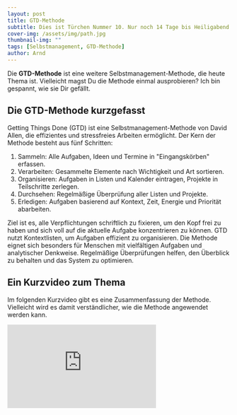 ```yaml
---
layout: post
title: GTD-Methode
subtitle: Dies ist Türchen Nummer 10. Nur noch 14 Tage bis Heiligabend!
cover-img: /assets/img/path.jpg
thumbnail-img: ""
tags: [Selbstmanagement, GTD-Methode]
author: Arnd
---
```


Die **GTD-Methode** ist eine weitere Selbstmanagement-Methode, die heute Thema ist. Vielleicht magst Du die Methode einmal ausprobieren? Ich bin gespannt, wie sie Dir gefällt.

## Die GTD-Methode kurzgefasst

Getting Things Done (GTD) ist eine Selbstmanagement-Methode von David Allen, die effizientes und stressfreies Arbeiten ermöglicht. Der Kern der Methode besteht aus fünf Schritten:

1. Sammeln: Alle Aufgaben, Ideen und Termine in "Eingangskörben" erfassen.
2. Verarbeiten: Gesammelte Elemente nach Wichtigkeit und Art sortieren.
3. Organisieren: Aufgaben in Listen und Kalender eintragen, Projekte in Teilschritte zerlegen.
4. Durchsehen: Regelmäßige Überprüfung aller Listen und Projekte.
5. Erledigen: Aufgaben basierend auf Kontext, Zeit, Energie und Priorität abarbeiten.

Ziel ist es, alle Verpflichtungen schriftlich zu fixieren, um den Kopf frei zu haben und sich voll auf die aktuelle Aufgabe konzentrieren zu können. GTD nutzt Kontextlisten, um Aufgaben effizient zu organisieren. Die Methode eignet sich besonders für Menschen mit vielfältigen Aufgaben und analytischer Denkweise. Regelmäßige Überprüfungen helfen, den Überblick zu behalten und das System zu optimieren.

## Ein Kurzvideo zum Thema

Im folgenden Kurzvideo gibt es eine Zusammenfassung der Methode. Vielleicht wird es damit verständlicher, wie die Methode angewendet werden kann.

<iframe width="336" height="189" src="https://www.youtube.com/embed/gCswMsONkwY?si=kGnxCKNtVqPgLenQ" title="YouTube video player" frameborder="0" allow="accelerometer; autoplay; clipboard-write; encrypted-media; gyroscope; picture-in-picture; web-share" referrerpolicy="strict-origin-when-cross-origin" allowfullscreen></iframe>
